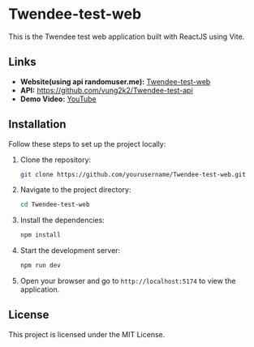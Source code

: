 # Twendee-test-web

This is the Twendee test web application built with ReactJS using Vite.

## Links

- **Website(using api randomuser.me):** [Twendee-test-web](https://twendee-test-web.vercel.app/)
- **API:** https://github.com/vung2k2/Twendee-test-api
- **Demo Video:** [YouTube](https://youtu.be/ayBZsHjYps0)

## Installation

Follow these steps to set up the project locally:

1. Clone the repository:

    ```sh
    git clone https://github.com/yourusername/Twendee-test-web.git
    ```

2. Navigate to the project directory:

    ```sh
    cd Twendee-test-web
    ```

3. Install the dependencies:

    ```sh
    npm install
    ```

4. Start the development server:

    ```sh
    npm run dev
    ```

5. Open your browser and go to `http://localhost:5174` to view the application.

## License

This project is licensed under the MIT License.

